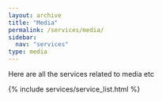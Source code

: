 ```yaml
---
layout: archive
title: "Media"
permalink: /services/media/
sidebar:
  nav: "services"
type: media
---
```


Here are all the services related to media etc

{% include services/service_list.html %}
